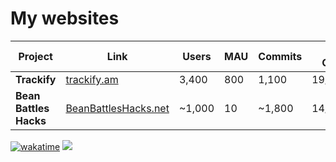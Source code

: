 # My websites

| Project | Link | Users | MAU | Commits | Date Created |
| ------- | ---- | ----- | --- | ------- | ------------ |
| **Trackify** | [trackify.am](https://trackify.am) | 3,400 | 800 | 1,100 | 19/03/2023 |
| **Bean Battles Hacks** | [BeanBattlesHacks.net](https://BeanBattlesHacks.net) | ~1,000 | 10 | ~1,800 | 14/04/2021 |

[![wakatime](https://wakatime.com/badge/user/7e00b909-a2bd-4160-8fa5-027f2d844940.svg)](https://wakatime.com/@7e00b909-a2bd-4160-8fa5-027f2d844940)
![](https://komarev.com/ghpvc/?username=carter-0)
